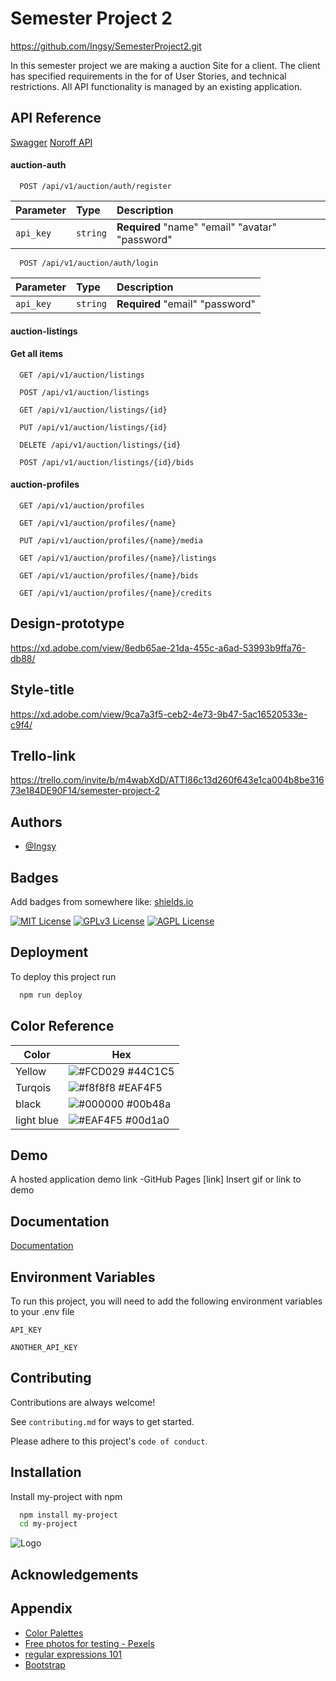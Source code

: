 # Semester Project 2

https://github.com/Ingsy/SemesterProject2.git

In this semester project we are making a auction Site for a client.
The client has specified requirements in the for of User Stories, and technical restrictions. All API functionality is managed by an existing application.

## API Reference

[Swagger](https://api.noroff.dev/docs/static/index.html)
[Noroff API](<[Swagger](https://api.noroff.dev/docs/static/index.html)>)

#### auction-auth

```http
  POST /api/v1/auction/auth/register
```

| Parameter | Type     | Description                                     |
| :-------- | :------- | :---------------------------------------------- |
| `api_key` | `string` | **Required** "name" "email" "avatar" "password" |

```http
  POST /api/v1/auction/auth/login
```

| Parameter | Type     | Description                     |
| :-------- | :------- | :------------------------------ |
| `api_key` | `string` | **Required** "email" "password" |

#### auction-listings

#### Get all items

```http
  GET /api/v1/auction/listings
```

```http
  POST /api/v1/auction/listings
```

```http
  GET /api/v1/auction/listings/{id}
```

```http
  PUT /api/v1/auction/listings/{id}
```

```http
  DELETE /api/v1/auction/listings/{id}
```

```http
  POST /api/v1/auction/listings/{id}/bids
```

#### auction-profiles

```http
  GET /api/v1/auction/profiles
```

```http
  GET /api/v1/auction/profiles/{name}
```

```http
  PUT /api/v1/auction/profiles/{name}/media
```

```http
  GET /api/v1/auction/profiles/{name}/listings
```

```http
  GET /api/v1/auction/profiles/{name}/bids
```

```http
  GET /api/v1/auction/profiles/{name}/credits
```

## Design-prototype

https://xd.adobe.com/view/8edb65ae-21da-455c-a6ad-53993b9ffa76-db88/

## Style-title

https://xd.adobe.com/view/9ca7a3f5-ceb2-4e73-9b47-5ac16520533e-c9f4/

## Trello-link

https://trello.com/invite/b/m4wabXdD/ATTI86c13d260f643e1ca004b8be31673e184DE90F14/semester-project-2

## Authors

- [@Ingsy](https://github.com/Ingsy)

## Badges

Add badges from somewhere like: [shields.io](https://shields.io/)

[![MIT License](https://img.shields.io/badge/License-MIT-green.svg)](https://choosealicense.com/licenses/mit/)
[![GPLv3 License](https://img.shields.io/badge/License-GPL%20v3-yellow.svg)](https://opensource.org/licenses/)
[![AGPL License](https://img.shields.io/badge/license-AGPL-blue.svg)](http://www.gnu.org/licenses/agpl-3.0)

## Deployment

To deploy this project run

```bash
  npm run deploy
```

## Color Reference

| Color      | Hex                                                              |
| ---------- | ---------------------------------------------------------------- |
| Yellow     | ![#FCD029](https://via.placeholder.com/10/FCD029?text=+) #44C1C5 |
| Turqois    | ![#f8f8f8](https://via.placeholder.com/10/44C1C5?text=+) #EAF4F5 |
| black      | ![#000000](https://via.placeholder.com/10/000000?text=+) #00b48a |
| light blue | ![#EAF4F5](https://via.placeholder.com/10/EAF4F5?text=+) #00d1a0 |

## Demo

A hosted application demo link -GitHub Pages [link]
Insert gif or link to demo

## Documentation

[Documentation](https://linktodocumentation)

## Environment Variables

To run this project, you will need to add the following environment variables to your .env file

`API_KEY`

`ANOTHER_API_KEY`

## Contributing

Contributions are always welcome!

See `contributing.md` for ways to get started.

Please adhere to this project's `code of conduct`.

## Installation

Install my-project with npm

```bash
  npm install my-project
  cd my-project
```

![Logo](https://i.ibb.co/WG9LX11/Brand.png)

## Acknowledgements

## Appendix

- [Color Palettes](https://gillde.com/56-beautiful-color-palettes-for-your-next-design-project/)
- [Free photos for testing - Pexels](https://www.pexels.com/nb-no/)
- [regular expressions 101](https://regex101.com)
- [Bootstrap](https://getbootstrap.com/docs/5.2/getting-started/introduction/)
